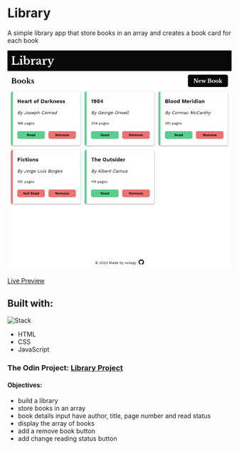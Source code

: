 # Library

A simple library app that store books in an array and creates a book card for each book

![library](./img/screenshot.png)

[Live Preview](https://vsilagy.github.io/library/)

## Built with:

![Stack](https://skills.thijs.gg/icons?i=html,css,js)

- HTML
- CSS
- JavaScript

### **The Odin Project**: [Library Project](https://www.theodinproject.com/lessons/node-path-javascript-library)

#### Objectives:

- build a library
- store books in an array
- book details input have author, title, page number and read status
- display the array of books
- add a remove book button
- add change reading status button
